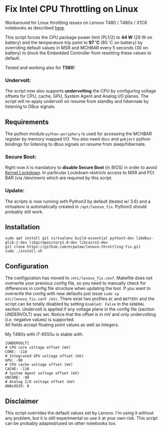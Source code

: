 # Fix Intel CPU Throttling on Linux
Workaround for Linux throttling issues on Lenovo T480 / T480s / X1C6 notebooks as described [here](https://www.reddit.com/r/thinkpad/comments/870u0a/t480s_linux_throttling_bug/).

This script forces the CPU package power limit (PL1/2) to **44 W** (29 W on battery) and the temperature trip point to **97 'C** (85 'C on battery) by overriding default values in MSR and MCHBAR every 5 seconds (30 on battery) to block the Embedded Controller from resetting these values to default.

Tested and working also for **T580**!

### Undervolt:
The script now also supports **undervolting** the CPU by configuring voltage offsets for CPU, cache, GPU, System Agent and Analog I/O planes. The script will re-apply undervolt on resume from standby and hibernate by listening to DBus signals.

## Requirements
The python module `python-periphery` is used for accessing the MCHBAR register by memory mapped I/O. You also need `dbus` and `gobject` python bindings for listening to dbus signals on resume from sleep/hibernate.

### Secure Boot:
Right now it is mandatory to **disable Secure Boot** (in BIOS) in order to avoid [Kernel Lockdown](https://lwn.net/Articles/706637/). In particular Lockdown restricts access to MSR and PCI BAR (via /dev/mem) which are required by this script.

### Update:
The scripts is now running with Python3 by default (tested w/ 3.6) and a virtualenv is automatically created in `/opt/lenovo_fix`. Python2 should probably still work.

## Installation
```
sudo apt install git virtualenv build-essential python3-dev libdbus-glib-1-dev libgirepository1.0-dev libcairo2-dev
git clone https://github.com/erpalma/lenovo-throttling-fix.git
sudo ./install.sh
```

## Configuration
The configuration has moved to `/etc/lenovo_fix.conf`. Makefile does not overwrite your previous config file, so you need to manually check for differences in config file structure when updating the tool. If you want to overwrite the config with new defaults just issue `sudo cp etc/lenovo_fix.conf /etc`. There exist two profiles `AC` and `BATTERY` and the script can be totally disabled by setting `Enabled: False` in the `GENERAL` section. Undervolt is applied if any voltage plane in the config file (section UNDERVOLT) was set. Notice that the offset is in *mV* and only undervolting (*i.e.* negative values) is supported.  
All fields accept floating point values as well as integers. 

My T480s with i7-8550u is stable with:
```
[UNDERVOLT]
# CPU core voltage offset (mV)
CORE: -110
# Integrated GPU voltage offset (mV)
GPU: -90
# CPU cache voltage offset (mV)
CACHE: -110
# System Agent voltage offset (mV)
UNCORE: -90
# Analog I/O voltage offset (mV)
ANALOGIO: 0
```

## Disclaimer
This script overrides the default values set by Lenovo. I'm using it without any problem, but it is still experimental so use it at your own risk. This script can be probably adapted/used on other notebooks too.
